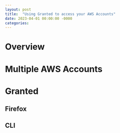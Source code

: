 ```yaml
---
layout: post
title:  "Using Granted to access your AWS Accounts"
date: 2023-04-01 00:00:00 -0000
categories: 
---
```


# Overview

# Multiple AWS Accounts

# Granted

## Firefox

## CLI

